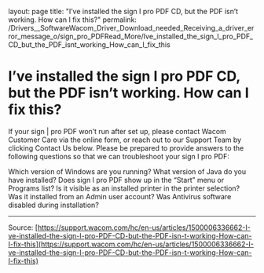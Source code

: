 layout: page
title: "I’ve installed the sign I pro PDF CD, but the PDF isn’t working. How can I fix this?"
permalink: /Drivers__SoftwareWacom_Driver_Download_needed_Receiving_a_driver_error_message_o/sign_pro_PDFRead_More/Ive_installed_the_sign_I_pro_PDF_CD_but_the_PDF_isnt_working_How_can_I_fix_this

# I’ve installed the sign I pro PDF CD, but the PDF isn’t working. How can I fix this?

If your sign | pro PDF won’t run after set up, please contact Wacom Customer Care via the online form, or reach out to our Support Team by clicking Contact Us below. Please be prepared to provide answers to the following questions so that we can troubleshoot your sign I pro PDF:

Which version of Windows are you running?
What version of Java do you have installed?
Does sign Ι pro PDF show up in the “Start” menu or Programs list?
Is it visible as an installed printer in the printer selection? 
Was it installed from an Admin user account?
Was Antivirus software disabled during installation?

---
Source: [https://support.wacom.com/hc/en-us/articles/1500006336662-I-ve-installed-the-sign-I-pro-PDF-CD-but-the-PDF-isn-t-working-How-can-I-fix-this](https://support.wacom.com/hc/en-us/articles/1500006336662-I-ve-installed-the-sign-I-pro-PDF-CD-but-the-PDF-isn-t-working-How-can-I-fix-this)
